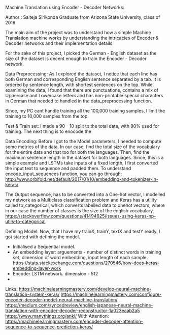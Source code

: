 Machine Translation using Encoder - Decoder Networks:

Author : Saiteja Sirikonda
Graduate from Arizona State University, class of 2018.

The main aim of the project was to understand how a simple Machine Translation machine works by understanding the intricacies of Encoder & Decoder networks and their implementation details.

For the sake of this project, I picked the German - English dataset as the size of the dataset is decent enough to train the Encoder - Decoder network.

Data Preprocessing:
As I explored the dataset, I notice that each line has both German and corresponding English sentence separated by a tab. It is ordered by sentence length, with shortest sentences on the top. While examining the data, I found that there are punctuations, contains a mix of Uppercase and Lowercase letters and has non-printable special characters in German that needed to handled in the data_preprocessing function.

Since, my PC cant handle training all the 100,000 training samples, I limit the training to 10,000 samples from the top.

Test & Train set:
I made a 90 - 10 split to the total data, with 90% used for training. The next thing is to enocode the

Data Encoding:
Before I got to the Model parameters, I needed to compute some metrics of the data. In our case, find the total size of the vocabulary for the entire data and that too for both the languages. Then, find the maximum sentence length in the dataset for both languages.
Since, this is a simple example and LSTMs take inputs of a fixed length, I first converted the input text to sequence and padded them.
To understand encode_input_sequences function, you can go through:
http://www.orbifold.net/default/2017/01/10/embedding-and-tokenizer-in-keras/

The Output sequence, has to be converted into a One-hot vector, I modelled my network as a Multiclass classification problem and Keras has a utility called to_categorical, which converts labelled data to onehot vectors, where in our case the number of classes is the size of the english vocabulary.
https://stackoverflow.com/questions/41494625/issues-using-keras-np-utils-to-categorical

Defining Model:
Now, that I have my trainX, trainY, textX and testY ready. I got started with defining the model.
 - Initialised a Sequential model.
 - An embedding layer: arguements - number of distinct words in training set, dimension of word embedding, input length of each sample.
 https://stats.stackexchange.com/questions/270546/how-does-keras-embedding-layer-work
 - Encoder LSTM network. dimension - 512
 - 








Links:
https://machinelearningmastery.com/develop-neural-machine-translation-system-keras/
https://machinelearningmastery.com/configure-encoder-decoder-model-neural-machine-translation/
 https://medium.com/syncedreview/english-japanese-neural-machine-translation-with-encoder-decoder-reconstructor-1a023eaab2a5
https://www.manythings.org/anki/
With Attention:
https://machinelearningmastery.com/encoder-decoder-attention-sequence-to-sequence-prediction-keras/
